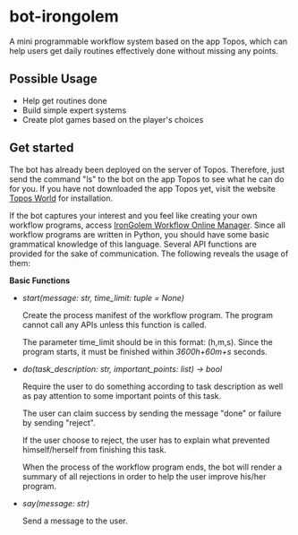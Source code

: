 # bot-irongolem
A mini programmable workflow system based on the app Topos, which can help users get daily routines effectively done without missing any points.

## Possible Usage
- Help get routines done
- Build simple expert systems
- Create plot games based on the player's choices

## Get started
The bot has already been deployed on the server of Topos. Therefore, just send the command "ls" to the bot on the app Topos to see what he can do for you. If you have not downloaded the app Topos yet, visit the website [Topos World](http://topos.world/) for installation.

If the bot captures your interest and you feel like creating your own workflow programs, access [IronGolem Workflow Online Manager](http://122.51.74.154:2333/). Since all workflow programs are written in Python, you should have some basic grammatical knowledge of this language. Several API functions are provided for the sake of communication. The following reveals the usage of them:

**Basic Functions**

- *start(message: str, time_limit: tuple = None)*

  Create the process manifest of the workflow program. The program cannot call any APIs unless this function is called.  

  The parameter time_limit should be in this format: (h,m,s). Since the program starts, it must be finished within *3600h+60m+s* seconds.


- *do(task_description: str, important_points: list) -> bool*

  Require the user to do something according to task description as well as pay attention to some important points of this task.

  The user can claim success by sending the message "done" or failure by sending "reject".

  If the user choose to reject, the user has to explain what prevented himself/herself from finishing this task.

  When the process of the workflow program ends, the bot will render a summary of all rejections in order to help the user improve his/her program.


- *say(message: str)*

  Send a message to the user. 
